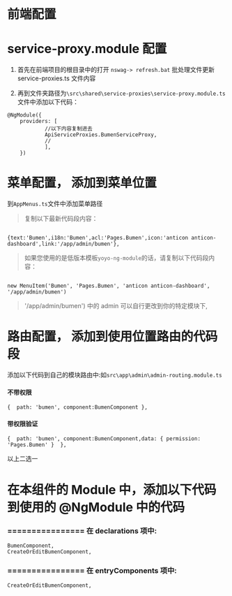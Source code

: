 

# 前端配置
# service-proxy.module 配置

1. 首先在前端项目的根目录中的打开 `nswag-> refresh.bat` 批处理文件更新 service-proxies.ts 文件内容

2. 再到文件夹路径为`\src\shared\service-proxies\service-proxy.module.ts` 文件中添加以下代码：

```
@NgModule({
	providers: [
			//以下内容复制进去
			ApiServiceProxies.BumenServiceProxy,
			//
			],
	})

```

# 菜单配置， 添加到菜单位置
到`AppMenus.ts`文件中添加菜单路径


> 复制以下最新代码段内容：

```

{text:'Bumen',i18n:'Bumen',acl:'Pages.Bumen',icon:'anticon anticon-dashboard',link:'/app/admin/bumen'},

```


> 如果您使用的是低版本模板`yoyo-ng-module`的话，请复制以下代码段内容：

```

new MenuItem('Bumen', 'Pages.Bumen', 'anticon anticon-dashboard', '/app/admin/bumen')

```

> '/app/admin/bumen') 中的 admin 可以自行更改到你的特定模块下,

# 路由配置， 添加到使用位置路由的代码段


添加以下代码到自己的模块路由中:如`src\app\admin\admin-routing.module.ts`


#### 不带权限
```
{  path: 'bumen', component:BumenComponent },
```

#### 带权限验证

```
{  path: 'bumen', component:BumenComponent,data: { permission: 'Pages.Bumen' }  },

```

以上二选一
 
 



# 在本组件的 Module 中，添加以下代码到使用的 @NgModule 中的代码
### ================ 在 declarations 项中:

```
BumenComponent,
CreateOrEditBumenComponent,

```

### ================ 在 entryComponents 项中:

```
CreateOrEditBumenComponent,
```